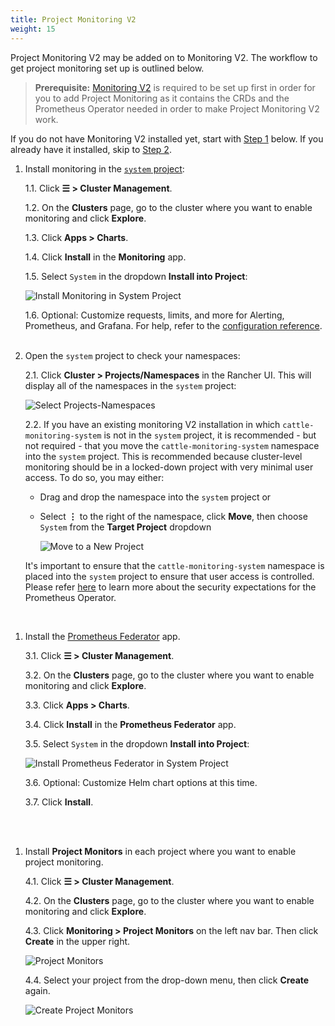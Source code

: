 ```yaml
---
title: Project Monitoring V2
weight: 15
---
```


Project Monitoring V2 may be added on to Monitoring V2. The workflow to get project monitoring set up is outlined below.

>**Prerequisite:** [Monitoring V2]({{<baseurl>}}/rancher/v2.6/en/monitoring-alerting/configuration/) is required to be set up first in order for you to add Project Monitoring as it contains the CRDs and the Prometheus Operator needed in order to make Project Monitoring V2 work.
<a id="1"></a>

If you do not have Monitoring V2 installed yet, start with [Step 1](#1) below. If you already have it installed, skip to [Step 2](#2).

1. Install monitoring in the [`system` project]({{<baseurl>}}/rancher/v2.6/en/cluster-admin/projects-and-namespaces/#the-system-project):

    1.1. Click **☰ > Cluster Management**.

    1.2. On the **Clusters** page, go to the cluster where you want to enable monitoring and click **Explore**.

    1.3. Click **Apps > Charts**.

    1.4. Click **Install** in the **Monitoring** app.

    1.5. Select `System` in the dropdown **Install into Project**:

    ![Install Monitoring in System Project]({{<baseurl>}}/img/rancher/install-in-system-project.png)

    1.6. Optional: Customize requests, limits, and more for Alerting, Prometheus, and Grafana. For help, refer to the [configuration reference]({{<baseurl>}}/rancher/v2.6/en/monitoring-alerting/configuration/helm-chart-options/).
    <br/>
    <br/>

1. Open the `system` project to check your namespaces:
<a id="2"></a>

    2.1. Click **Cluster > Projects/Namespaces** in the Rancher UI. This will display all of the namespaces in the `system` project:

    ![Select Projects-Namespaces]({{<baseurl>}}/img/rancher/cattle-monitoring-system.png)

    2.2. If you have an existing monitoring V2 installation in which `cattle-monitoring-system` is not in the `system` project, it is recommended - but not required - that you move the `cattle-monitoring-system` namespace into the `system` project. This is recommended because cluster-level monitoring should be in a locked-down project with very minimal user access. To do so, you may either:

    - Drag and drop the namespace into the `system` project or
    - Select **⋮** to the right of the namespace, click **Move**, then choose `System` from the **Target Project** dropdown

        ![Move to a New Project]({{<baseurl>}}/img/rancher/move-to-new-project.png)


    It's important to ensure that the `cattle-monitoring-system` namespace is placed into the `system` project to ensure that user access is controlled. Please refer [here](https://github.com/rancher/prometheus-federator/blob/main/docs/design.md#ensure-the-cattle-monitoring-system-namespace-is-placed-into-the-system-project-or-a-similarly-locked-down-project-that-has-access-to-other-projects-in-the-cluster) to learn more about the security expectations for the Prometheus Operator.<br/>
<br/>


1. Install the [Prometheus Federator]({{<baseurl>}}/rancher/v2.6/en/monitoring-alerting/prometheus-federator/) app. 

    3.1. Click **☰ > Cluster Management**.

    3.2. On the **Clusters** page, go to the cluster where you want to enable monitoring and click **Explore**.

    3.3. Click **Apps > Charts**.

    3.4. Click **Install** in the **Prometheus Federator** app.

    3.5. Select `System` in the dropdown **Install into Project**:

    ![Install Prometheus Federator in System Project]({{<baseurl>}}/img/rancher/prom-federator-system-project.png)
    
    3.6. Optional: Customize Helm chart options at this time.

    3.7. Click **Install**.
<br/>
<br/>

1. Install **Project Monitors** in each project where you want to enable project monitoring.

    4.1. Click **☰ > Cluster Management**.

    4.2. On the **Clusters** page, go to the cluster where you want to enable monitoring and click **Explore**.

    4.3. Click **Monitoring > Project Monitors** on the left nav bar. Then click **Create** in the upper right.

    ![Project Monitors]({{<baseurl>}}/img/rancher/project-monitors.png)

    4.4. Select your project from the drop-down menu, then click **Create** again.

    ![Create Project Monitors]({{<baseurl>}}/img/rancher/create-project-monitors.png)